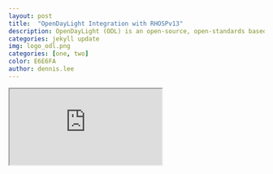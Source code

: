 ```yaml
---
layout: post
title:  "OpenDayLight Integration with RHOSPv13"
description: OpenDayLight (ODL) is an open-source, open-standards based SDN implementation; one that provides programmability of the networking fabric, and not only confined to single area of landscape but could also cover all supported heterogeneous infrastructure providers, including physical hardware, virtual infrastructure and the physical networking layers. This article describes the low-level integration details of ODL and RHOSPv13.
categories: jekyll update
img: logo_odl.png
categories: [one, two]
color: E6E6FA
author: dennis.lee
---
```


<iframe src="https://docs.google.com/document/d/e/2PACX-1vT0ePewzzeX6qQWGm4cXkXEZwz4bZpLL0DJc4eSYMD_tLcPlM6NyoFh5EBNgRtfYnlgvQijbSxzL7i9/pub?embedded=true"></iframe>
